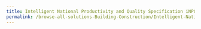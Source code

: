 ```yaml
---
title: Intelligent National Productivity and Quality Specification iNPQS
permalink: /browse-all-solutions-Building-Construction/Intelligent-National-Productivity-and-Quality-Specification--iNPQS-
---
```


